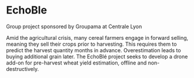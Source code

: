 # EchoBle
Group project sponsored by Groupama at Centrale Lyon 

Amid the agricultural crisis, many cereal farmers engage in forward selling, meaning they sell their crops prior to harvesting. This requires them to predict the harvest quantity months in advance. Overestimation leads to buying additional grain later. The EchoBlé project seeks to develop a drone add-on for pre-harvest wheat yield estimation, offline and non-destructively.

